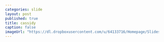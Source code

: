```yaml
---
categories: slide
layout: post
published: true
title: cassidy
caption: false
imageUrl: "https://dl.dropboxusercontent.com/u/64133716/Homepage/Slides/cassidy.jpg"
---
```


